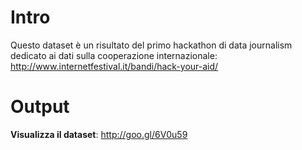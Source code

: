 # Intro
Questo dataset è un risultato del primo hackathon di data journalism dedicato ai dati sulla cooperazione internazionale: http://www.internetfestival.it/bandi/hack-your-aid/

# Output
**Visualizza il dataset**: 
http://goo.gl/6V0u59
